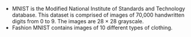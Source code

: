 - MNIST is the Modified National Institute of Standards and Technology database. This dataset is comprised of images
of 70,000 handwritten digits from 0 to 9. The images are 28 × 28 grayscale.
- Fashion MNIST contains images of 10 different types of clothing.